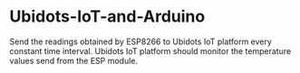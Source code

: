 # Ubidots-IoT-and-Arduino
Send the readings obtained by ESP8266 to Ubidots IoT platform every constant time interval. Ubidots IoT platform should monitor the temperature values send from the ESP module. 

